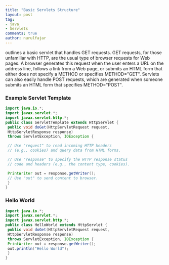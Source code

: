 ```yaml
---
title: "Basic Servlets Structure"
layout: post
tag:
- java
- Servlets
comments: true
author: nurulfajar
---
```


outlines a basic servlet that handles GET requests. GET requests, for those
unfamiliar with HTTP, are the usual type of browser requests for Web pages. A
browser generates this request when the user enters a URL on the address line, follows
a link from a Web page, or submits an HTML form that either does not specify a METHOD or specifies METHOD="GET". Servlets can also easily handle POST requests, which are generated when someone submits an HTML form that specifies
METHOD="POST".

### Example Servlet Template
```java
import java.io.*;
import javax.servlet.*;
import javax.servlet.http.*;
public class ServletTemplate extends HttpServlet {
 public void doGet(HttpServletRequest request,
 HttpServletResponse response)
 throws ServletException, IOException {

 // Use "request" to read incoming HTTP headers
 // (e.g., cookies) and query data from HTML forms.

 // Use "response" to specify the HTTP response status
 // code and headers (e.g., the content type, cookies).

 PrintWriter out = response.getWriter();
 // Use "out" to send content to browser.
 }
}
```

### Hello World
```java
import java.io.*;
import javax.servlet.*;
import javax.servlet.http.*;
public class HelloWorld extends HttpServlet {
 public void doGet(HttpServletRequest request,
 HttpServletResponse response)
 throws ServletException, IOException {
 PrintWriter out = response.getWriter();
 out.println("Hello World");
 }
}
```
